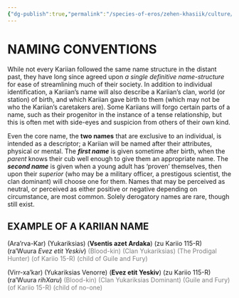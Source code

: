 ```yaml
---
{"dg-publish":true,"permalink":"/species-of-eros/zehen-khasiik/culture/naming-conventions/"}
---
```


# NAMING CONVENTIONS

While not every Kariian followed the same name structure in the distant past, they have long since agreed upon *a single definitive name-structure* for ease of streamlining much of their society. In addition to individual identification, a Kariian’s name will also describe a Kariian’s clan, world (or station) of birth, and which Kariian gave birth to them (which may not be who the Kariian’s caretakers are). Some Kariians will forgo certain parts of a name, such as their progenitor in the instance of a tense relationship, but this is often met with side-eyes and suspicion from others of their own kind.

Even the core name, the **two names** that are exclusive to an individual, is intended as a descriptor; a Kariian will be named after their attributes, physical or mental. The ***first name*** is given sometime after birth, when the *parent* knows their cub well enough to give them an appropriate name. The ***second name*** is given when a young adult has ‘proven’ themselves, then upon their *superior* (who may be a military officer, a prestigous scientist, the clan dominant) will choose one for them. Names that may be perceived as neutral, or perceived as either positive or negative depending on circumstance, are most common. Solely derogatory names are rare, though still exist.

## EXAMPLE OF A KARIIAN NAME

(Ara’rva-Kar) (Yukariksias) (**Vsentis azet Ardaka**) (zu Kariio 115-R) (ra’Wuura *Evez etit Yeskiv*)
<font color="#7f7f7f">(Blood-kin) (Clan Yukariksias) (The Prodigal Hunter) (of Kariio 15-R) (child of Guile and Fury)</font>

(Virr-xa’kar) (Yukariksias Venorre) (**Evez etit Yeskiv**) (zu Kariio 115-R) (ra’Wuura *rihXaru*)
<font color="#7f7f7f">(Blood-kin) (Clan Yukariksias Dominant) (Guile and Fury) (of Kariio 15-R) (child of no-one)</font>

